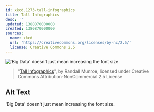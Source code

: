 ```yaml
---
id: xkcd.1273-tall-infographics
title: Tall Infographics
desc: ''
updated: 1380870000000
created: 1380870000000
sources:
  name: xkcd
  url: 'https://creativecommons.org/licenses/by-nc/2.5/'
  license: Creative Commons 2.5
---
```

!['Big Data' doesn't just mean increasing the font size.](https://imgs.xkcd.com/comics/tall_infographics.png)
> "[Tall Infographics](https://xkcd.com/1273/)", by Randall Munroe, licensed under Creative Commons Attribution-NonCommercial 2.5 License

## Alt Text
'Big Data' doesn't just mean increasing the font size.
